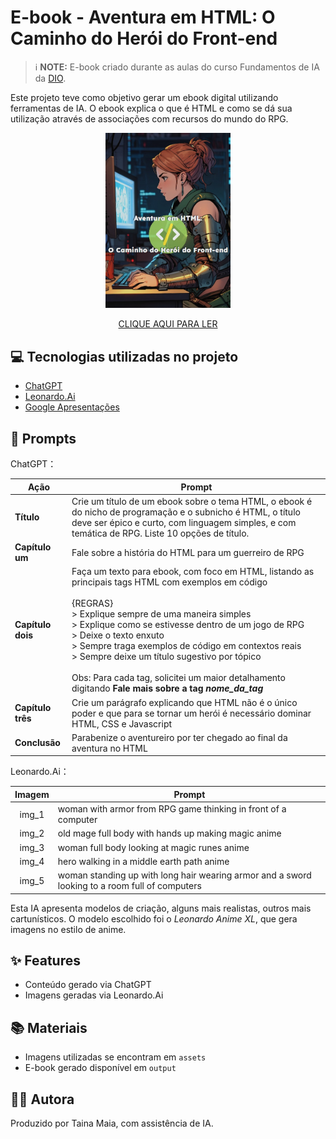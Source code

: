 # E-book - Aventura em HTML: O Caminho do Herói do Front-end
> ℹ️ **NOTE:** E-book criado durante as aulas do curso Fundamentos de IA da [DIO](https://dio.me).

Este projeto teve como objetivo gerar um ebook digital utilizando ferramentas de IA. O ebook explica o que é HTML e como se dá sua utilização através de associações com recursos do mundo do RPG.
<div align="center">
  <p>
    <img src="./assets/capa_ebook.jpg" width="200"/>
  </p>
  <a href="https://github.com/tainacmaia/dio-ai-ebook-creation/blob/main/output/ebook_aventura_em_html.pdf" title="View PDF"> CLIQUE AQUI PARA LER</a>
</div>


## 💻 Tecnologias utilizadas no projeto

- [ChatGPT](https://chat.openai.com/) 
- [Leonardo.Ai](https://leonardo.ai/)
- [Google Apresentações](https://docs.google.com/presentation)

## 🧠 Prompts

ChatGPT：

<table align="center">
  <thead>
    <th>Ação</th>
    <th>Prompt</th>
  </thead>
  <tbody>
    <tr>
      <td><b>Título</b></td>
      <td>Crie um título de um ebook sobre o tema HTML, o ebook é do nicho de programação e o subnicho é HTML, 
        o título deve ser épico e curto, com linguagem simples, e com temática de RPG. Liste 10 opções de título. </td>
    </tr>
    <tr>
      <td><b>Capítulo um</b></td>
      <td>Fale sobre a história do HTML para um guerreiro de RPG</td>
    </tr>
    <tr>
      <td><b>Capítulo dois</b></td>
      <td>
        Faça um texto para ebook, com foco em HTML, listando as principais tags HTML com exemplos em código<br><br>
        {REGRAS}<br>
        > Explique sempre de uma maneira simples<br>
        > Explique como se estivesse dentro de um jogo de RPG<br>
        > Deixe o texto enxuto<br>
        > Sempre traga exemplos de código em contextos reais<br>
        > Sempre deixe um título sugestivo por tópico<br><br>
        Obs: Para cada tag, solicitei um maior detalhamento digitando <b>Fale mais sobre a tag <i>nome_da_tag</i></b>
      </td>
    </tr>
    <tr>
      <td><b>Capítulo três</b></td>
      <td>Crie um parágrafo explicando que HTML não é o único poder e que para se tornar um herói é necessário dominar HTML, CSS e Javascript</td>
    </tr>
    <tr>
      <td><b>Conclusão</b></td>
      <td>Parabenize o aventureiro por ter chegado ao final da aventura no HTML</td>
    </tr>
  </tbody>
</table>

Leonardo.Ai：

|  Imagem  | Prompt                                                                                 |
| :----: | -------------------------------------------------------------------------------------- |
| img_1 | woman with armor from RPG game thinking in front of a computer |
| img_2 | old mage full body with hands up making magic anime |
| img_3 | woman full body looking at magic runes anime |
| img_4 | hero walking in a middle earth path anime |
| img_5 | woman standing up with long hair wearing armor and a sword looking to a room full of computers |

Esta IA apresenta modelos de criação, alguns mais realistas, outros mais cartunísticos. O modelo escolhido foi o *Leonardo Anime XL*, que gera imagens no estilo de anime.

## ✨ Features

- Conteúdo gerado via ChatGPT
- Imagens geradas via Leonardo.Ai

## 📚 Materiais

- Imagens utilizadas se encontram em `assets`
- E-book gerado disponível em `output`

## 👨‍💻 Autora

Produzido por Taina Maia, com assistência de IA.
